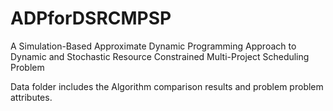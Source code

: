 # ADPforDSRCMPSP
A Simulation-Based Approximate Dynamic Programming Approach to Dynamic and Stochastic Resource Constrained Multi-Project Scheduling Problem

Data folder includes the Algorithm comparison results and problem problem attributes.
